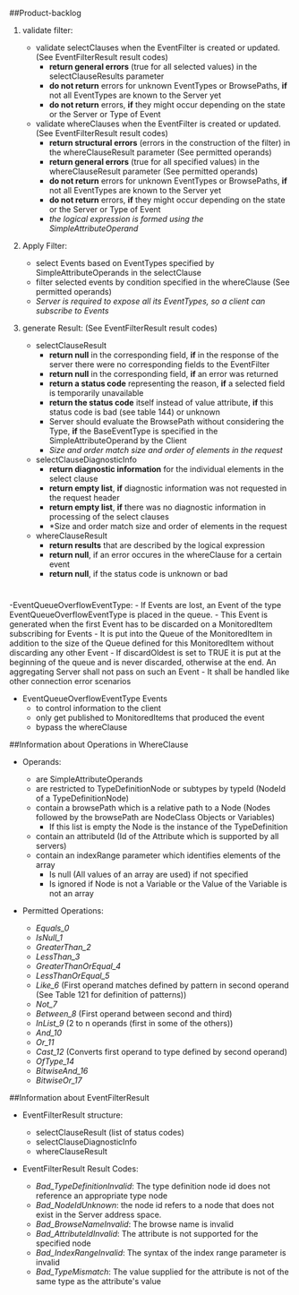 ##Product-backlog

1. validate filter:
    - validate selectClauses when the EventFilter is created or updated. (See EventFilterResult result codes)
        - **return general errors** (true for all selected values)  in the selectClauseResults parameter
        - **do not return** errors for unknown EventTypes or BrowsePaths, **if** not all EventTypes are known to the Server yet
        - **do not return** errors, **if** they might occur depending on the state or the Server or Type of Event
    - validate whereClauses when the EventFilter is created or updated. (See EventFilterResult result codes)
        - **return structural errors** (errors in the construction of the filter) in the whereClauseResult parameter (See permitted operands)
        - **return general errors** (true for all specified values) in the whereClauseResult parameter (See permitted operands)
        - **do not return** errors for unknown EventTypes or BrowsePaths, **if** not all EventTypes are known to the Server yet
        - **do not return** errors, **if** they might occur depending on the state or the Server or Type of Event
        - *the logical expression is formed using the SimpleAttributeOperand*

2. Apply Filter:
    - select Events based on EventTypes specified by SimpleAttributeOperands in the selectClause
    - filter selected events by condition specified in the whereClause (See permitted operands)
    - *Server is required to expose all its EventTypes, so a client can subscribe to Events*

3. generate Result: (See EventFilterResult result codes)
    - selectClauseResult 
      - **return null** in the corresponding field, **if** in the response of the server there were no corresponding fields to the EventFilter
      - **return null** in the corresponding field, **if** an error was returned
      - **return a status code** representing the reason, **if** a selected field is temporarily unavailable
      - **return the status code** itself instead of  value attribute, **if** this status code is bad (see table 144) or unknown
      - Server should evaluate the BrowsePath without considering the Type, **if** the BaseEventType is specified in the SimpleAttributeOperand by the Client
      - *Size and order match size and order of elements in the request*
    - selectClauseDiagnosticInfo 
        - **return diagnostic information** for the individual elements in the select clause
        - **return empty list**, **if** diagnostic information was not requested in the request header 
        - **return empty list**, **if** there was no diagnostic information in processing of the select clauses
        - *Size and order match size and order of elements in the request
    - whereClauseResult
      - **return results** that are described by the logical expression
      - **return null**, if an error occures in the whereClause for a certain event
      - **return null**, if the status code is unknown or bad
#

-EventQueueOverflowEventType:
    - If Events are lost, an Event of the type
      EventQueueOverflowEventType is placed in the queue.
    - This Event is generated when the first Event
      has to be discarded on a MonitoredItem subscribing for Events
    - It is put into the Queue of the
      MonitoredItem in addition to the size of the Queue defined for this MonitoredItem without discarding
      any other Event
    - If discardOldest is set to TRUE it is put at the beginning of the queue and is never
      discarded, otherwise at the end. An aggregating Server shall not pass on such an Event
    - It shall be handled like other connection error scenarios
    
- EventQueueOverflowEventType Events
    - to control information to the client
    - only get published to MonitoredItems that produced the event
    - bypass the whereClause

##Information about Operations in WhereClause

- Operands: 
    - are SimpleAttributeOperands
    - are restricted to TypeDefinitionNode or subtypes by typeId (NodeId of a TypeDefinitionNode)
    - contain a browsePath which is a relative path to a Node (Nodes followed by the browsePath are NodeClass Objects or Variables)
        - If this list is empty the Node is the instance of the TypeDefinition
    - contain an attributeId (Id of the Attribute which is supported by all servers)
    - contain an indexRange parameter which identifies elements of the array
        - Is null (All values of an array are used) if not specified 
        - Is ignored if Node is not a Variable or the Value of the Variable is not an array

- Permitted Operations:
    - *Equals_0*
    - *IsNull_1*
    - *GreaterThan_2*
    - *LessThan_3*
    - *GreaterThanOrEqual_4*
    - *LessThanOrEqual_5*
    - *Like_6* (First operand matches defined by pattern in second operand (See Table 121 for definition of patterns))
    - *Not_7*
    - *Between_8* (First operand between second and third)
    - *InList_9* (2 to n operands (first in some of the others))
    - *And_10*
    - *Or_11*
    - *Cast_12* (Converts first operand to type defined by second operand)
    - *OfType_14*
    - *BitwiseAnd_16*
    - *BitwiseOr_17*

##Information about EventFilterResult

- EventFilterResult structure:
    - selectClauseResult (list of status codes)
    - selectClauseDiagnosticInfo
    - whereClauseResult

- EventFilterResult Result Codes:
    - *Bad_TypeDefinitionInvalid*: The type definition node id does not reference an appropriate type node
    - *Bad_NodeIdUnknown*: the node id refers to a node that does not exist in the Server address space.
    - *Bad_BrowseNameInvalid*: The browse name is invalid
    - *Bad_AttributeIdInvalid*: The attribute is not supported for the specified node
    - *Bad_IndexRangeInvalid*: The syntax of the index range parameter is invalid
    - *Bad_TypeMismatch*: The value supplied for the attribute is not of the same type as the attribute's value  